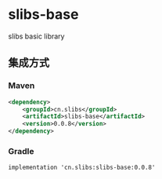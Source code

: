 # slibs-base
slibs basic library


## 集成方式
### Maven
```xml
<dependency>
    <groupId>cn.slibs</groupId>
    <artifactId>slibs-base</artifactId>
    <version>0.0.8</version>
</dependency>
```

### Gradle
```
implementation 'cn.slibs:slibs-base:0.0.8'
```


